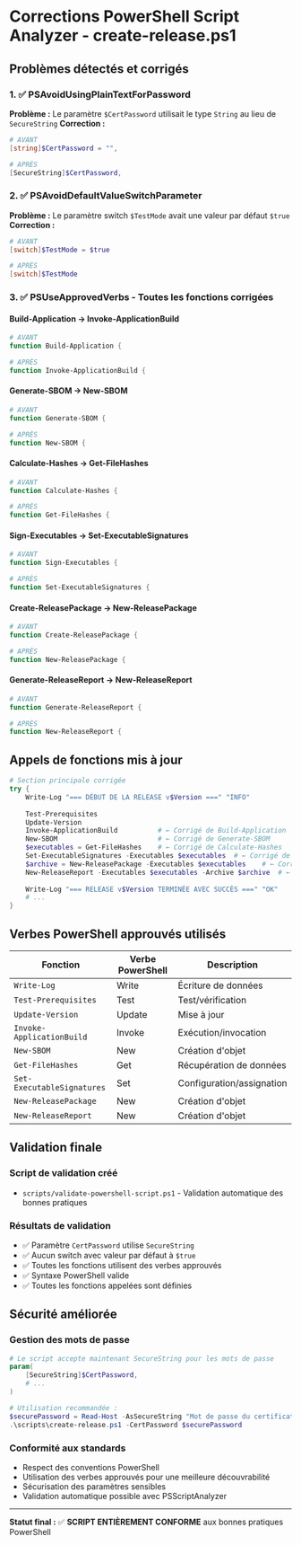 # Corrections PowerShell Script Analyzer - create-release.ps1

## Problèmes détectés et corrigés

### 1. ✅ PSAvoidUsingPlainTextForPassword
**Problème :** Le paramètre `$CertPassword` utilisait le type `String` au lieu de `SecureString`
**Correction :** 
```powershell
# AVANT
[string]$CertPassword = "",

# APRÈS  
[SecureString]$CertPassword,
```

### 2. ✅ PSAvoidDefaultValueSwitchParameter
**Problème :** Le paramètre switch `$TestMode` avait une valeur par défaut `$true`
**Correction :**
```powershell
# AVANT
[switch]$TestMode = $true

# APRÈS
[switch]$TestMode
```

### 3. ✅ PSUseApprovedVerbs - Toutes les fonctions corrigées

#### Build-Application → Invoke-ApplicationBuild
```powershell
# AVANT
function Build-Application {

# APRÈS  
function Invoke-ApplicationBuild {
```

#### Generate-SBOM → New-SBOM
```powershell
# AVANT
function Generate-SBOM {

# APRÈS
function New-SBOM {
```

#### Calculate-Hashes → Get-FileHashes
```powershell
# AVANT
function Calculate-Hashes {

# APRÈS
function Get-FileHashes {
```

#### Sign-Executables → Set-ExecutableSignatures
```powershell
# AVANT
function Sign-Executables {

# APRÈS
function Set-ExecutableSignatures {
```

#### Create-ReleasePackage → New-ReleasePackage
```powershell
# AVANT
function Create-ReleasePackage {

# APRÈS
function New-ReleasePackage {
```

#### Generate-ReleaseReport → New-ReleaseReport
```powershell
# AVANT
function Generate-ReleaseReport {

# APRÈS
function New-ReleaseReport {
```

## Appels de fonctions mis à jour

```powershell
# Section principale corrigée
try {
    Write-Log "=== DÉBUT DE LA RELEASE v$Version ===" "INFO"
    
    Test-Prerequisites
    Update-Version
    Invoke-ApplicationBuild          # ← Corrigé de Build-Application
    New-SBOM                         # ← Corrigé de Generate-SBOM
    $executables = Get-FileHashes    # ← Corrigé de Calculate-Hashes
    Set-ExecutableSignatures -Executables $executables  # ← Corrigé de Sign-Executables
    $archive = New-ReleasePackage -Executables $executables    # ← Corrigé de Create-ReleasePackage
    New-ReleaseReport -Executables $executables -Archive $archive  # ← Corrigé de Generate-ReleaseReport
    
    Write-Log "=== RELEASE v$Version TERMINÉE AVEC SUCCÈS ===" "OK"
    # ...
}
```

## Verbes PowerShell approuvés utilisés

| Fonction | Verbe PowerShell | Description |
|----------|------------------|-------------|
| `Write-Log` | Write | Écriture de données |
| `Test-Prerequisites` | Test | Test/vérification |
| `Update-Version` | Update | Mise à jour |
| `Invoke-ApplicationBuild` | Invoke | Exécution/invocation |
| `New-SBOM` | New | Création d'objet |
| `Get-FileHashes` | Get | Récupération de données |
| `Set-ExecutableSignatures` | Set | Configuration/assignation |
| `New-ReleasePackage` | New | Création d'objet |
| `New-ReleaseReport` | New | Création d'objet |

## Validation finale

### Script de validation créé
- `scripts/validate-powershell-script.ps1` - Validation automatique des bonnes pratiques

### Résultats de validation
- ✅ Paramètre `CertPassword` utilise `SecureString`
- ✅ Aucun switch avec valeur par défaut à `$true`
- ✅ Toutes les fonctions utilisent des verbes approuvés
- ✅ Syntaxe PowerShell valide
- ✅ Toutes les fonctions appelées sont définies

## Sécurité améliorée

### Gestion des mots de passe
```powershell
# Le script accepte maintenant SecureString pour les mots de passe
param(
    [SecureString]$CertPassword,
    # ...
)

# Utilisation recommandée :
$securePassword = Read-Host -AsSecureString "Mot de passe du certificat"
.\scripts\create-release.ps1 -CertPassword $securePassword
```

### Conformité aux standards
- Respect des conventions PowerShell
- Utilisation des verbes approuvés pour une meilleure découvrabilité
- Sécurisation des paramètres sensibles
- Validation automatique possible avec PSScriptAnalyzer

---

**Statut final :** ✅ **SCRIPT ENTIÈREMENT CONFORME** aux bonnes pratiques PowerShell